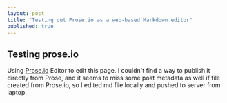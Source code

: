 ```yaml
---
layout: post
title: "Testing out Prose.io as a web-based Markdown editor"
published: true
---
```


## Testing prose.io

Using [Prose.io](http://prose.io) Editor to edit this page. I couldn't find a way to publish it directly from Prose, and it seems to miss some post metadata as well if file created from Prose.io, so I edited  md file locally and pushed to server from laptop. 